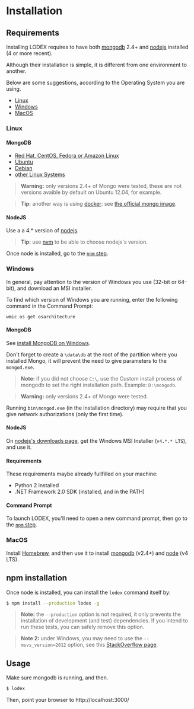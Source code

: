 # Installation

## Requirements

Installing LODEX requires to have both
[mongodb](http://docs.mongodb.org/manual/installation/) 2.4+ and
[nodejs](http://nodejs.org/) installed (4 or more recent).

Although their installation is simple, it is different from one environment to
another.

Below are some suggestions, according to the Operating System you are using.

- [Linux](#linux)
- [Windows](#windows)
- [MacOS](#macos)

### Linux

#### MongoDB

- [Red Hat, CentOS, Fedora or Amazon Linux](http://docs.mongodb.org/manual/tutorial/install-mongodb-on-red-hat-centos-or-fedora-linux/)
- [Ubuntu](http://docs.mongodb.org/manual/tutorial/install-mongodb-on-ubuntu/)
- [Debian](http://docs.mongodb.org/manual/tutorial/install-mongodb-on-debian/)
- [other Linux Systems](http://docs.mongodb.org/manual/tutorial/install-mongodb-on-linux/)

> **Warning:** only versions 2.4+ of Mongo were tested, these are not versions
avaible by default on Ubuntu 12.04, for example.

> **Tip:** another way is using [docker](https://www.docker.com/):
>  see [the official mongo image](https://hub.docker.com/_/mongo/).

#### NodeJS

Use a a 4.* version of [nodejs](http://nodejs.org/).

> **Tip:** use [nvm](https://github.com/creationix/nvm) to be able to choose
nodejs's version.

Once node is installed, go to the [`npm` step](#npm-installation).

### Windows

In general, pay attention to the version of Windows you use (32-bit or 64-bit), and download an MSI installer.

To find which version of Windows you are running, enter the following command in the Command Prompt:

```
wmic os get osarchitecture
```

#### MongoDB

See [install MongoDB on Windows](http://docs.mongodb.org/manual/tutorial/install-mongodb-on-windows/).

Don't forget to create a `\data\db` at the root of the partition where you
installed Mongo, it will prevent the need to give parameters to the
`mongod.exe`.

> **Note:** if you did not choose `C:\`, use the Custom install process of
> mongodb to set the right installation path. Example: `D:\mongodb`.

> **Warning:** only versions 2.4+ of Mongo were tested.

Running `bin\mongod.exe` (in the installation directory) may require that you
give network authorizations (only the first time).

#### NodeJS

On [nodejs's downloads page](http://nodejs.org/download/), get the Windows MSI Installer (`v4.*.* LTS`), and use it.

#### Requirements

These requirements maybe already fullfilled on your machine:
- Python 2 installed
- .NET Framework 2.0 SDK (installed, and in the PATH)

#### Command Prompt

To launch LODEX, you'll need to open a new command prompt, then go to the [`npm` step](#npm-installation).

### MacOS

Install [Homebrew](http://brew.sh/), and then use it to install
[mongodb](http://docs.mongodb.org/manual/tutorial/install-mongodb-on-os-x/) (v2.4+)
and [node](https://github.com/joyent/node/wiki/Installing-Node.js-via-package-manager#osx) (v4 LTS).


## npm installation

Once node is installed, you can install the `lodex` command itself by:

```bash
$ npm install --production lodex -g
```

> **Note:** the `--production` option is not required, it only prevents the
>  installation of development (and test) dependencies. If you intend
>  to run these tests, you can safely remove this option.

> **Note 2:** under Windows, you may need to use the `--msvs_version=2012`
> option, see this [StackOverflow page](http://stackoverflow.com/questions/14278417/cannot-install-node-modules-that-require-compilation-on-windows-7-x64-vs2012).

## Usage

Make sure mongodb is running, and then.

```bash
$ lodex
```

Then, point your browser to http://localhost:3000/
